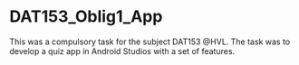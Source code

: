 # DAT153_Oblig1_App

This was a compulsory task for the subject DAT153 @HVL.
The task was to develop a quiz app in Android Studios with a set of features.
